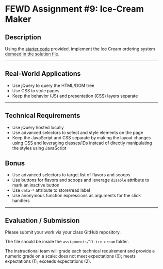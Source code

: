 # FEWD Assignment #9: Ice-Cream Maker

## Description

Using the [starter code](starter_code/) provided, implement the Ice Cream ordering system [demoed in the solution file](solution/index.html).

---

## Real-World Applications

- Use jQuery to query the HTML/DOM tree
- Use CSS to style pages
- Keep the behavior (JS) and presentation (CSS) layers separate

---

## Technical Requirements 

- Use jQuery hosted locally
- Use advanced selectors to select and style elements on the page
- Keep the JavaScript and CSS separate by making the layout changes using CSS and leveraging classes/IDs instead of directly manipulating the styles using JavaScript

## Bonus

- Use advanced selectors to target list of flavors and scoops
- Use buttons for flavors and scoops and leverage `disable` attribute to mark an inactive button
- Use `data-*` attribute to store/read label
- Use anonymous function expressions as arguments for the click handlers

---

## Evaluation / Submission

Please submit your work via your class GitHub repository.

The file should be inside the `assignments/11-ice-cream` folder.

The instructional team will grade each technical requirement and provide a numeric grade on a scale: does not meet expectations (0); meets expectations (1); exceeds expectations (2).
